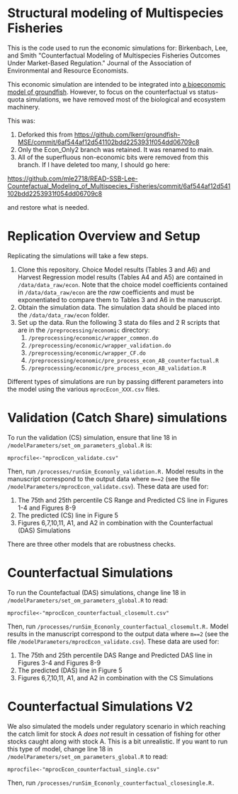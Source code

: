 # Structural modeling of Multispecies Fisheries

This is the code used to run the economic simulations for:
Birkenbach, Lee, and Smith "Counterfactual Modeling of Multispecies Fisheries Outcomes Under Market-Based Regulation."  Journal of the Association of Environmental and Resource Economists. 



This economic simulation are intended to be integrated into [a bioeconomic model of groundfish](https://github.com/lkerr/groundfish-MSE).  However, to focus on the counterfactual vs status-quota simulations, we have removed most of the biological and ecosystem machinery.

This was:
1.  Deforked this from https://github.com/lkerr/groundfish-MSE/commit/6af544af12d541102bdd2253931f054dd06709c8
2.  Only the Econ_Only2 branch was retained. It was renamed to main. 
3.  All of the superfluous non-economic bits were removed from this branch. If I have deleted too many, I should go here:

https://github.com/mle2718/READ-SSB-Lee-Countefactual_Modeling_of_Multispecies_Fisheries/commit/6af544af12d541102bdd2253931f054dd06709c8

and restore what is needed.


# Replication Overview and Setup
Replicating the simulations will take a few steps.
1. Clone this repository. Choice Model results (Tables 3 and A6) and Harvest Regression model results (Tables A4 and A5) are contained in ``/data/data_raw/econ``.  Note that the choice model coefficients contained in ``/data/data_raw/econ`` are the *raw* coefficients and must be exponentiated to compare them to Tables 3 and A6 in the manuscript.   
2. Obtain the simulation data. The simulation data should be placed into the ``/data/data_raw/econ`` folder.
3. Set up the data. Run the following 3 stata do files and 2 R scripts that are in the ``/preprocessing/economic`` directory:
   1.  ``/preprocessing/economic/wrapper_common.do``
   2.  ``/preprocessing/economic/wrapper_validation.do``
   3.  ``/preprocessing/economic/wrapper_CF.do``
   4.  ``/preprocessing/economic/pre_process_econ_AB_counterfactual.R``
   5.  ``/preprocessing/economic/pre_process_econ_AB_validation.R``


Different types of simulations are run by passing different parameters into the model using the various  ``mprocEcon_XXX.csv`` files.
 
# Validation (Catch Share) simulations
To run the validation (CS) simulation, ensure that line 18 in  ``/modelParameters/set_om_parameters_global.R`` is:
```
mprocfile<-"mprocEcon_validate.csv"
```

Then, run  ``/processes/runSim_Econonly_validation.R.``  Model results in the manuscript correspond to the output data where ``m==2`` (see the file ``/modelParameters/mprocEcon_validate.csv``).  These data are used for:
1.  The 75th and 25th percentile CS Range and Predicted CS line in Figures 1-4 and Figures 8-9 
2.  The predicted (CS) line in Figure 5
3.  Figures 6,7,10,11, A1, and A2 in combination with the Counterfactual (DAS) Simulations  

There are three other models that are robustness checks.  

# Counterfactual Simulations 
To run the Countefactual (DAS) simulations, change line 18 in  ``/modelParameters/set_om_parameters_global.R`` to read:
```
mprocfile<-"mprocEcon_counterfactual_closemult.csv"
```
Then, run  ``/processes/runSim_Econonly_counterfactual_closemult.R.``  Model results in the manuscript correspond to the output data where ``m==2`` (see the file ``/modelParameters/mprocEcon_validate.csv``).  These data are used for:
1.  The 75th and 25th percentile DAS Range and Predicted DAS line in Figures 3-4 and Figures 8-9 
2.  The predicted (DAS) line in Figure 5
3.  Figures 6,7,10,11, A1, and A2 in combination with the CS Simulations  

# Counterfactual Simulations V2
We also simulated the models under regulatory scenario in which reaching the catch limit for stock A *does not* result in cessation of fishing for other stocks caught along with stock A.  This is a bit unrealistic.  If you want to run this type of model, change line 18 in  ``/modelParameters/set_om_parameters_global.R`` to read:
```
mprocfile<-"mprocEcon_counterfactual_single.csv"
```

Then, run  ``/processes/runSim_Econonly_counterfactual_closesingle.R.`` 
